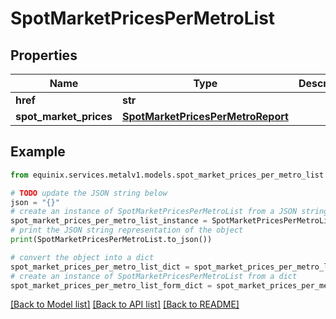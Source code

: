 # SpotMarketPricesPerMetroList


## Properties

Name | Type | Description | Notes
------------ | ------------- | ------------- | -------------
**href** | **str** |  | [optional] 
**spot_market_prices** | [**SpotMarketPricesPerMetroReport**](SpotMarketPricesPerMetroReport.md) |  | [optional] 

## Example

```python
from equinix.services.metalv1.models.spot_market_prices_per_metro_list import SpotMarketPricesPerMetroList

# TODO update the JSON string below
json = "{}"
# create an instance of SpotMarketPricesPerMetroList from a JSON string
spot_market_prices_per_metro_list_instance = SpotMarketPricesPerMetroList.from_json(json)
# print the JSON string representation of the object
print(SpotMarketPricesPerMetroList.to_json())

# convert the object into a dict
spot_market_prices_per_metro_list_dict = spot_market_prices_per_metro_list_instance.to_dict()
# create an instance of SpotMarketPricesPerMetroList from a dict
spot_market_prices_per_metro_list_form_dict = spot_market_prices_per_metro_list.from_dict(spot_market_prices_per_metro_list_dict)
```
[[Back to Model list]](../README.md#documentation-for-models) [[Back to API list]](../README.md#documentation-for-api-endpoints) [[Back to README]](../README.md)


